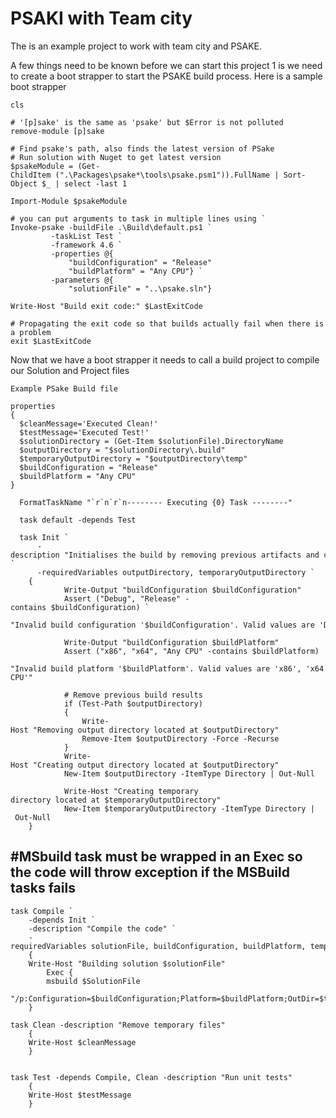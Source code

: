 <h1> PSAKI with Team city </h1>

The is an example project to work with team city and PSAKE.

A few things need to be known before we can start this project 1 is we need to create a boot strapper to start the PSAKE build process.
Here is a sample boot strapper

    cls

    # '[p]sake' is the same as 'psake' but $Error is not polluted
    remove-module [p]sake

    # Find psake's path, also finds the latest version of PSake
    # Run solution with Nuget to get latest version 
    $psakeModule = (Get-ChildItem (".\Packages\psake*\tools\psake.psm1")).FullName | Sort-Object $_ | select -last 1
    
    Import-Module $psakeModule

    # you can put arguments to task in multiple lines using `
    Invoke-psake -buildFile .\Build\default.ps1 `
			 -taskList Test `
			 -framework 4.6 `
		     -properties @{ 
				 "buildConfiguration" = "Release"
				 "buildPlatform" = "Any CPU"} `
			 -parameters @{ 
				 "solutionFile" = "..\psake.sln"}

    Write-Host "Build exit code:" $LastExitCode

    # Propagating the exit code so that builds actually fail when there is a problem
    exit $LastExitCode


Now that we have a boot strapper it needs to call a build project to compile our Solution and Project files

    Example PSake Build file 

    properties
    {
      $cleanMessage='Executed Clean!'
      $testMessage='Executed Test!'
      $solutionDirectory = (Get-Item $solutionFile).DirectoryName
      $outputDirectory = "$solutionDirectory\.build"
      $temporaryOutputDirectory = "$outputDirectory\temp"
      $buildConfiguration = "Release"
      $buildPlatform = "Any CPU"
    }

      FormatTaskName "`r`n`r`n-------- Executing {0} Task --------"

      task default -depends Test

      task Init `
          -description "Initialises the build by removing previous artifacts and creating output directories" `
          -requiredVariables outputDirectory, temporaryOutputDirectory `
	  	{
	        	Write-Output "buildConfiguration $buildConfiguration"
	        	Assert ("Debug", "Release" -contains $buildConfiguration) `
	        	"Invalid build configuration '$buildConfiguration'. Valid values are 'Debug' or 'Release'"
	        	
	        	Write-Output "buildConfiguration $buildPlatform"
	        	Assert ("x86", "x64", "Any CPU" -contains $buildPlatform)
	        		"Invalid build platform '$buildPlatform'. Valid values are 'x86', 'x64' or 'Any CPU'"
	        		
	        	# Remove previous build results
	        	if (Test-Path $outputDirectory) 
	        	{
	        		Write-Host "Removing output directory located at $outputDirectory"
	        		Remove-Item $outputDirectory -Force -Recurse
	        	}
				Write-Host "Creating output directory located at $outputDirectory"
				New-Item $outputDirectory -ItemType Directory | Out-Null
	
				Write-Host "Creating temporary directory located at $temporaryOutputDirectory"
				New-Item $temporaryOutputDirectory -ItemType Directory | Out-Null
		}
 
 
 <h2>#MSbuild task must be wrapped in an Exec so the code will throw exception if the MSBuild tasks fails</h2>
 
	task Compile `
		-depends Init `
		-description "Compile the code" `
		-requiredVariables solutionFile, buildConfiguration, buildPlatform, temporaryOutputDirectory `
		{ 
		Write-Host "Building solution $solutionFile"
			Exec { 
			msbuild $SolutionFile
			"/p:Configuration=$buildConfiguration;Platform=$buildPlatform;OutDir=$temporaryOutputDirectory"
		}

	task Clean -description "Remove temporary files"
		{
		Write-Host $cleanMessage
		}
		
	
	task Test -depends Compile, Clean -description "Run unit tests" 
		{ 
		Write-Host $testMessage
		}
